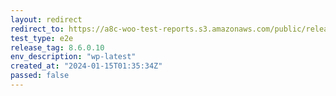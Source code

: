 ```yaml
---
layout: redirect
redirect_to: https://a8c-woo-test-reports.s3.amazonaws.com/public/release/8.6.0.10/wp-latest/e2e/index.html
test_type: e2e
release_tag: 8.6.0.10
env_description: "wp-latest"
created_at: "2024-01-15T01:35:34Z"
passed: false
---
```

